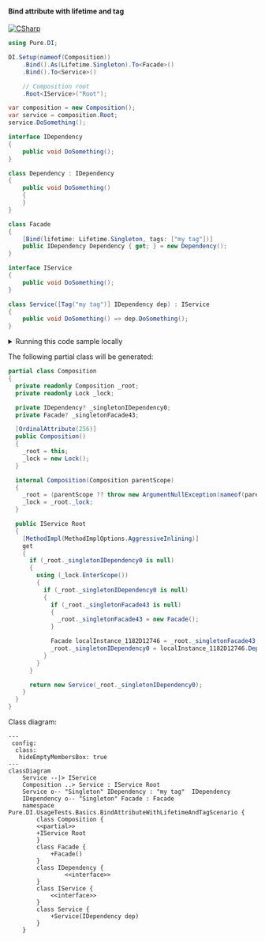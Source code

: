 #### Bind attribute with lifetime and tag

[![CSharp](https://img.shields.io/badge/C%23-code-blue.svg)](../tests/Pure.DI.UsageTests/Attributes/BindAttributeWithLifetimeAndTagScenario.cs)


```c#
using Pure.DI;

DI.Setup(nameof(Composition))
    .Bind().As(Lifetime.Singleton).To<Facade>()
    .Bind().To<Service>()

    // Composition root
    .Root<IService>("Root");

var composition = new Composition();
var service = composition.Root;
service.DoSomething();

interface IDependency
{
    public void DoSomething();
}

class Dependency : IDependency
{
    public void DoSomething()
    {
    }
}

class Facade
{
    [Bind(lifetime: Lifetime.Singleton, tags: ["my tag"])]
    public IDependency Dependency { get; } = new Dependency();
}

interface IService
{
    public void DoSomething();
}

class Service([Tag("my tag")] IDependency dep) : IService
{
    public void DoSomething() => dep.DoSomething();
}
```

<details>
<summary>Running this code sample locally</summary>

- Make sure you have the [.NET SDK 9.0](https://dotnet.microsoft.com/en-us/download/dotnet/9.0) or later is installed
- Create a net9.0 (or later) console application
- Add reference to NuGet package
  - [Pure.DI](https://www.nuget.org/packages/Pure.DI)
- Copy the example code into the _Program.cs_ file

You are ready to run the example!

</details>

The following partial class will be generated:

```c#
partial class Composition
{
  private readonly Composition _root;
  private readonly Lock _lock;

  private IDependency? _singletonIDependency0;
  private Facade? _singletonFacade43;

  [OrdinalAttribute(256)]
  public Composition()
  {
    _root = this;
    _lock = new Lock();
  }

  internal Composition(Composition parentScope)
  {
    _root = (parentScope ?? throw new ArgumentNullException(nameof(parentScope)))._root;
    _lock = _root._lock;
  }

  public IService Root
  {
    [MethodImpl(MethodImplOptions.AggressiveInlining)]
    get
    {
      if (_root._singletonIDependency0 is null)
      {
        using (_lock.EnterScope())
        {
          if (_root._singletonIDependency0 is null)
          {
            if (_root._singletonFacade43 is null)
            {
              _root._singletonFacade43 = new Facade();
            }

            Facade localInstance_1182D12746 = _root._singletonFacade43;
            _root._singletonIDependency0 = localInstance_1182D12746.Dependency;
          }
        }
      }

      return new Service(_root._singletonIDependency0);
    }
  }
}
```

Class diagram:

```mermaid
---
 config:
  class:
   hideEmptyMembersBox: true
---
classDiagram
	Service --|> IService
	Composition ..> Service : IService Root
	Service o-- "Singleton" IDependency : "my tag"  IDependency
	IDependency o-- "Singleton" Facade : Facade
	namespace Pure.DI.UsageTests.Basics.BindAttributeWithLifetimeAndTagScenario {
		class Composition {
		<<partial>>
		+IService Root
		}
		class Facade {
			+Facade()
		}
		class IDependency {
				<<interface>>
		}
		class IService {
			<<interface>>
		}
		class Service {
			+Service(IDependency dep)
		}
	}
```

